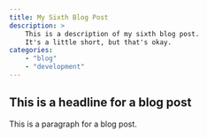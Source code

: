 ```yaml
---
title: My Sixth Blog Post
description: >
    This is a description of my sixth blog post.
    It's a little short, but that's okay.
categories:
    - "blog"
    - "development"
---
```


## This is a headline for a blog post

This is a paragraph for a blog post.